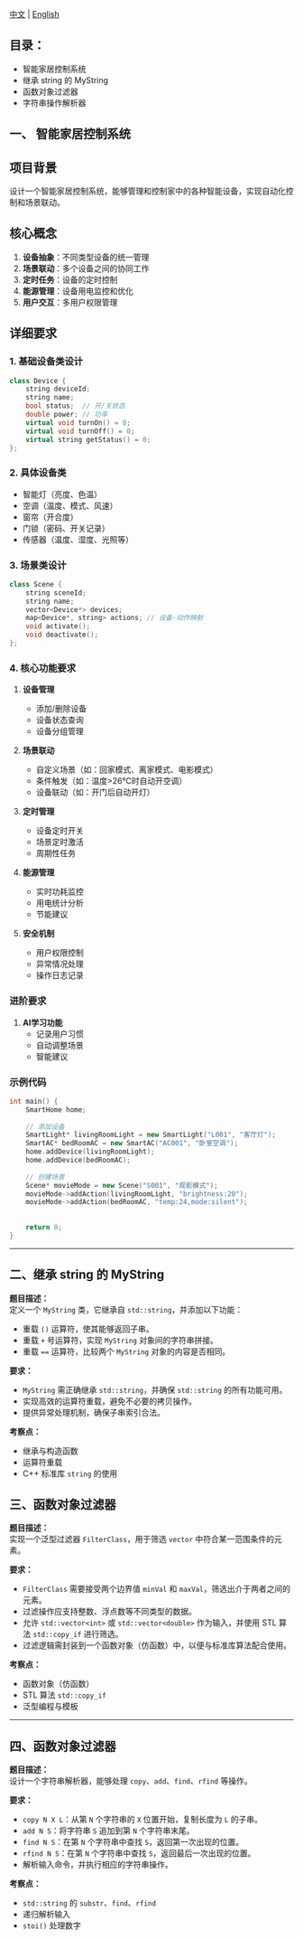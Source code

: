 [中文](README.md) | [English](README_en.md)

## 目录：
- 智能家居控制系统
- 继承 string 的 MyString
- 函数对象过滤器
- 字符串操作解析器


## 一、 智能家居控制系统

## 项目背景
设计一个智能家居控制系统，能够管理和控制家中的各种智能设备，实现自动化控制和场景联动。

## 核心概念
1. **设备抽象**：不同类型设备的统一管理
2. **场景联动**：多个设备之间的协同工作
3. **定时任务**：设备的定时控制
4. **能源管理**：设备用电监控和优化
5. **用户交互**：多用户权限管理

## 详细要求

### 1. 基础设备类设计
```cpp
class Device {
    string deviceId;
    string name;
    bool status;  // 开/关状态
    double power; // 功率
    virtual void turnOn() = 0;
    virtual void turnOff() = 0;
    virtual string getStatus() = 0;
};
```

### 2. 具体设备类
- 智能灯（亮度、色温）
- 空调（温度、模式、风速）
- 窗帘（开合度）
- 门锁（密码、开关记录）
- 传感器（温度、湿度、光照等）

### 3. 场景类设计
```cpp
class Scene {
    string sceneId;
    string name;
    vector<Device*> devices;
    map<Device*, string> actions; // 设备-动作映射
    void activate();
    void deactivate();
};
```

### 4. 核心功能要求
1. **设备管理**
   - 添加/删除设备
   - 设备状态查询
   - 设备分组管理
   
2. **场景联动**
   - 自定义场景（如：回家模式、离家模式、电影模式）
   - 条件触发（如：温度>26℃时自动开空调）
   - 设备联动（如：开门后自动开灯）

3. **定时管理**
   - 设备定时开关
   - 场景定时激活
   - 周期性任务

4. **能源管理**
   - 实时功耗监控
   - 用电统计分析
   - 节能建议

5. **安全机制**
   - 用户权限控制
   - 异常情况处理
   - 操作日志记录

### 进阶要求
1. **AI学习功能**
   - 记录用户习惯
   - 自动调整场景
   - 智能建议


### 示例代码
```cpp
int main() {
    SmartHome home;
    
    // 添加设备
    SmartLight* livingRoomLight = new SmartLight("L001", "客厅灯");
    SmartAC* bedRoomAC = new SmartAC("AC001", "卧室空调");
    home.addDevice(livingRoomLight);
    home.addDevice(bedRoomAC);
    
    // 创建场景
    Scene* movieMode = new Scene("S001", "观影模式");
    movieMode->addAction(livingRoomLight, "brightness:20");
    movieMode->addAction(bedRoomAC, "temp:24,mode:silent");
    
    
    return 0;
}
```
--- 

## 二、继承 string 的 MyString
**题目描述：**  
定义一个 `MyString` 类，它继承自 `std::string`，并添加以下功能：  
- 重载 `()` 运算符，使其能够返回子串。  
- 重载 `+` 号运算符，实现 `MyString` 对象间的字符串拼接。  
- 重载 `==` 运算符，比较两个 `MyString` 对象的内容是否相同。  

**要求：**  
- `MyString` 需正确继承 `std::string`，并确保 `std::string` 的所有功能可用。  
- 实现高效的运算符重载，避免不必要的拷贝操作。  
- 提供异常处理机制，确保子串索引合法。  

**考察点：**  
- 继承与构造函数  
- 运算符重载  
- C++ 标准库 `string` 的使用


## 三、函数对象过滤器
**题目描述：**  
实现一个泛型过滤器 `FilterClass`，用于筛选 `vector` 中符合某一范围条件的元素。  

**要求：**  
- `FilterClass` 需要接受两个边界值 `minVal` 和 `maxVal`，筛选出介于两者之间的元素。  
- 过滤操作应支持整数、浮点数等不同类型的数据。  
- 允许 `std::vector<int>` 或 `std::vector<double>` 作为输入，并使用 STL 算法 `std::copy_if` 进行筛选。  
- 过滤逻辑需封装到一个函数对象（仿函数）中，以便与标准库算法配合使用。  

**考察点：**  
- 函数对象（仿函数）  
- STL 算法 `std::copy_if`  
- 泛型编程与模板 

--- 

## 四、函数对象过滤器

**题目描述：**  
设计一个字符串解析器，能够处理 `copy`、`add`、`find`、`rfind` 等操作。  

**要求：**  
- `copy N X L`：从第 `N` 个字符串的 `X` 位置开始，复制长度为 `L` 的子串。  
- `add N S`：将字符串 `S` 追加到第 `N` 个字符串末尾。  
- `find N S`：在第 `N` 个字符串中查找 `S`，返回第一次出现的位置。  
- `rfind N S`：在第 `N` 个字符串中查找 `S`，返回最后一次出现的位置。  
- 解析输入命令，并执行相应的字符串操作。  

**考察点：**  
- `std::string` 的 `substr`、`find`、`rfind`  
- 递归解析输入  
- `stoi()` 处理数字
